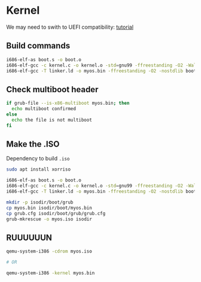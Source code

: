 # Kernel

We may need to swith to UEFI compatibility: [tutorial](https://wiki.osdev.org/User:Xenos/UEFI_Bare_Bones)

## Build commands

```bash
i686-elf-as boot.s -o boot.o
i686-elf-gcc -c kernel.c -o kernel.o -std=gnu99 -ffreestanding -O2 -Wall -Wextra -fno-builtin -fno-exceptions -fno-stack-protector -fno-rtti -nostdlib -nodefaultlibs
i686-elf-gcc -T linker.ld -o myos.bin -ffreestanding -O2 -nostdlib boot.o kernel.o -lgcc -fno-builtin -fno-exceptions -fno-stack-protector -fno-rtti -nostdlib -nodefaultlibs
```

## Check multiboot header

```bash
if grub-file --is-x86-multiboot myos.bin; then
  echo multiboot confirmed
else
  echo the file is not multiboot
fi
```

## Make the .ISO

Dependency to build `.iso`

```bash
sudo apt install xorriso
```

```bash
i686-elf-as boot.s -o boot.o
i686-elf-gcc -c kernel.c -o kernel.o -std=gnu99 -ffreestanding -O2 -Wall -Wextra -fno-builtin -fno-exceptions -fno-stack-protector -fno-rtti -nostdlib -nodefaultlibs
i686-elf-gcc -T linker.ld -o myos.bin -ffreestanding -O2 -nostdlib boot.o kernel.o -lgcc -fno-builtin -fno-exceptions -fno-stack-protector -nostdlib -nodefaultlibs
```

```bash
mkdir -p isodir/boot/grub
cp myos.bin isodir/boot/myos.bin
cp grub.cfg isodir/boot/grub/grub.cfg
grub-mkrescue -o myos.iso isodir
```

## RUUUUUUN

```bash
qemu-system-i386 -cdrom myos.iso

# OR

qemu-system-i386 -kernel myos.bin
```
